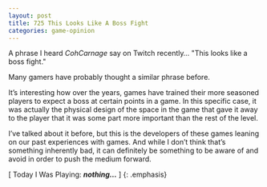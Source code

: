 ```yaml
---
layout: post
title: 725 This Looks Like A Boss Fight
categories: game-opinion
---
```

A phrase I heard *CohCarnage* say on Twitch recently… "This looks like a boss fight."

Many gamers have probably thought a similar phrase before.

It’s interesting how over the years, games have trained their more seasoned players to expect a boss at certain points in a game.  In this specific case, it was actually the physical design of the space in the game that gave it away to the player that it was some part more important than the rest of the level.

I’ve talked about it before, but this is the developers of these games leaning on our past experiences with games.  And while I don’t think that’s something inherently bad, it can definitely be something to be aware of and avoid in order to push the medium forward.

[ Today I Was Playing: ***nothing...*** ]
{: .emphasis}